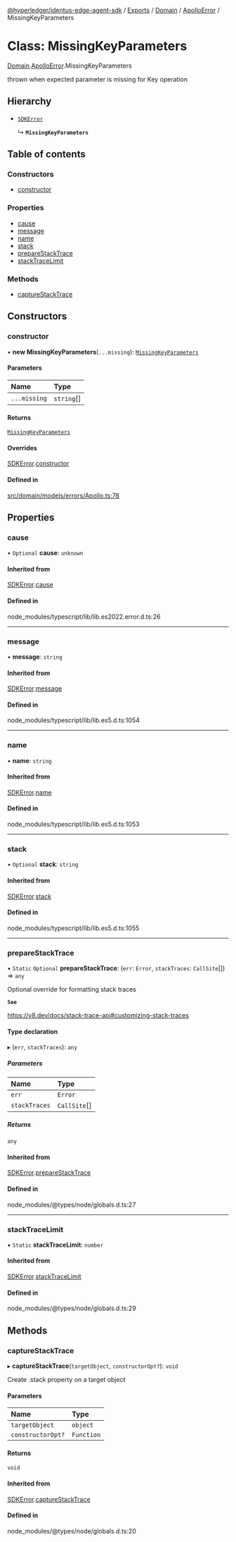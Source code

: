 [@hyperledger/identus-edge-agent-sdk](../README.md) / [Exports](../modules.md) / [Domain](../modules/Domain.md) / [ApolloError](../modules/Domain.ApolloError.md) / MissingKeyParameters

# Class: MissingKeyParameters

[Domain](../modules/Domain.md).[ApolloError](../modules/Domain.ApolloError.md).MissingKeyParameters

thrown when expected parameter is missing for Key operation

## Hierarchy

- [`SDKError`](Domain.CommonError.SDKError.md)

  ↳ **`MissingKeyParameters`**

## Table of contents

### Constructors

- [constructor](Domain.ApolloError.MissingKeyParameters.md#constructor)

### Properties

- [cause](Domain.ApolloError.MissingKeyParameters.md#cause)
- [message](Domain.ApolloError.MissingKeyParameters.md#message)
- [name](Domain.ApolloError.MissingKeyParameters.md#name)
- [stack](Domain.ApolloError.MissingKeyParameters.md#stack)
- [prepareStackTrace](Domain.ApolloError.MissingKeyParameters.md#preparestacktrace)
- [stackTraceLimit](Domain.ApolloError.MissingKeyParameters.md#stacktracelimit)

### Methods

- [captureStackTrace](Domain.ApolloError.MissingKeyParameters.md#capturestacktrace)

## Constructors

### constructor

• **new MissingKeyParameters**(`...missing`): [`MissingKeyParameters`](Domain.ApolloError.MissingKeyParameters.md)

#### Parameters

| Name | Type |
| :------ | :------ |
| `...missing` | `string`[] |

#### Returns

[`MissingKeyParameters`](Domain.ApolloError.MissingKeyParameters.md)

#### Overrides

[SDKError](Domain.CommonError.SDKError.md).[constructor](Domain.CommonError.SDKError.md#constructor)

#### Defined in

[src/domain/models/errors/Apollo.ts:78](https://github.com/hyperledger/identus-edge-agent-sdk-ts/blob/b1a74ed6fd4a9050ce3bb69d50435414a88a059a/src/domain/models/errors/Apollo.ts#L78)

## Properties

### cause

• `Optional` **cause**: `unknown`

#### Inherited from

[SDKError](Domain.CommonError.SDKError.md).[cause](Domain.CommonError.SDKError.md#cause)

#### Defined in

node_modules/typescript/lib/lib.es2022.error.d.ts:26

___

### message

• **message**: `string`

#### Inherited from

[SDKError](Domain.CommonError.SDKError.md).[message](Domain.CommonError.SDKError.md#message)

#### Defined in

node_modules/typescript/lib/lib.es5.d.ts:1054

___

### name

• **name**: `string`

#### Inherited from

[SDKError](Domain.CommonError.SDKError.md).[name](Domain.CommonError.SDKError.md#name)

#### Defined in

node_modules/typescript/lib/lib.es5.d.ts:1053

___

### stack

• `Optional` **stack**: `string`

#### Inherited from

[SDKError](Domain.CommonError.SDKError.md).[stack](Domain.CommonError.SDKError.md#stack)

#### Defined in

node_modules/typescript/lib/lib.es5.d.ts:1055

___

### prepareStackTrace

▪ `Static` `Optional` **prepareStackTrace**: (`err`: `Error`, `stackTraces`: `CallSite`[]) => `any`

Optional override for formatting stack traces

**`See`**

https://v8.dev/docs/stack-trace-api#customizing-stack-traces

#### Type declaration

▸ (`err`, `stackTraces`): `any`

##### Parameters

| Name | Type |
| :------ | :------ |
| `err` | `Error` |
| `stackTraces` | `CallSite`[] |

##### Returns

`any`

#### Inherited from

[SDKError](Domain.CommonError.SDKError.md).[prepareStackTrace](Domain.CommonError.SDKError.md#preparestacktrace)

#### Defined in

node_modules/@types/node/globals.d.ts:27

___

### stackTraceLimit

▪ `Static` **stackTraceLimit**: `number`

#### Inherited from

[SDKError](Domain.CommonError.SDKError.md).[stackTraceLimit](Domain.CommonError.SDKError.md#stacktracelimit)

#### Defined in

node_modules/@types/node/globals.d.ts:29

## Methods

### captureStackTrace

▸ **captureStackTrace**(`targetObject`, `constructorOpt?`): `void`

Create .stack property on a target object

#### Parameters

| Name | Type |
| :------ | :------ |
| `targetObject` | `object` |
| `constructorOpt?` | `Function` |

#### Returns

`void`

#### Inherited from

[SDKError](Domain.CommonError.SDKError.md).[captureStackTrace](Domain.CommonError.SDKError.md#capturestacktrace)

#### Defined in

node_modules/@types/node/globals.d.ts:20
